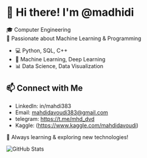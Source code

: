 
# 👋 Hi there! I'm @madhidi   

🎓 Computer Engineering   
🤖 Passionate about Machine Learning & Programming  

- 💻 Python, SQL, C++  
- 🤖 Machine Learning, Deep Learning
- 📊 Data Science, Data Visualization  

## 📫 Connect with Me  
- LinkedIn:   in/mahdi383
- Email:      mahdidavoudi383@gmail.com
- telegram:   https://t.me/mhd_dvd
- Kaggle:     (https://www.kaggle.com/mahdidavoudi)

🚀 Always learning & exploring new technologies!  

![GitHub Stats](https://github-readme-stats.vercel.app/api?username=madhidi&show_icons=true&theme=radical)

